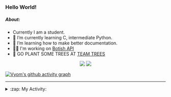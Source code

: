 ### Hello World!

##### About:
- Currently I am a student.
- 🌱 I’m currently learning C, intermediate Python.
- 🌱 I’m learning how to make better documentation.
- 👨‍💻 I'm working on [Botish API](https://github.com/Vyvy-vi/api)
- 🌱 GO PLANT SOME TREES AT [TEAM TREES](https://teamtrees.org/)

<p align="center">
  <a href="https://twitter.com/Vyvy_viM"><img target="_blank" src="https://img.shields.io/badge/twitter%20@Vyvy_viM-0D95E8?style=for-the-badge&logo=twitter&logoColor=white"/></a> 
  <a href="https://vyvy-vi.github.io/portfolio"><img target="_blank" src="https://img.shields.io/badge/-I_love_open_source-green?style=for-the-badge&logo=github&logoColor=black"/></a> 
</p>

[![Vyom's github activity graph](https://activity-graph.herokuapp.com/graph?username=Vyvy-vi)](https://github.com/ashutosh00710/github-readme-activity-graph)

---
<details>
  <summary>:zap: My Activity:</summary>
  
<!--START_SECTION:waka-->
![Code Time](http://img.shields.io/badge/Code%20Time-533%20hrs%2032%20mins-blue)

**I'm a Night 🦉** 

```text
🌞 Morning    43 commits     ██░░░░░░░░░░░░░░░░░░░░░░░   8.98% 
🌆 Daytime    117 commits    ██████░░░░░░░░░░░░░░░░░░░   24.43% 
🌃 Evening    147 commits    ███████░░░░░░░░░░░░░░░░░░   30.69% 
🌙 Night      172 commits    █████████░░░░░░░░░░░░░░░░   35.91%

```
📅 **I'm Most Productive on Sunday** 

```text
Monday       47 commits     ██░░░░░░░░░░░░░░░░░░░░░░░   9.81% 
Tuesday      79 commits     ████░░░░░░░░░░░░░░░░░░░░░   16.49% 
Wednesday    63 commits     ███░░░░░░░░░░░░░░░░░░░░░░   13.15% 
Thursday     56 commits     ███░░░░░░░░░░░░░░░░░░░░░░   11.69% 
Friday       47 commits     ██░░░░░░░░░░░░░░░░░░░░░░░   9.81% 
Saturday     52 commits     ██░░░░░░░░░░░░░░░░░░░░░░░   10.86% 
Sunday       135 commits    ███████░░░░░░░░░░░░░░░░░░   28.18%

```


📊 **This Week I Spent My Time On** 

```text
🔥 Editors: 
Vim                      12 hrs 43 mins      █████████████████████████   100.0%

🐱‍💻 Projects: 
tec-onboarding-bot       4 hrs 42 mins       █████████░░░░░░░░░░░░░░░░   36.97% 
discord-bot              4 hrs 3 mins        ████████░░░░░░░░░░░░░░░░░   31.89% 
CSF-101                  1 hr 38 mins        ███░░░░░░░░░░░░░░░░░░░░░░   12.86% 
puzzle-10-Vyvy-vi        39 mins             █░░░░░░░░░░░░░░░░░░░░░░░░   5.19% 
discord-invite           25 mins             ░░░░░░░░░░░░░░░░░░░░░░░░░   3.31%

```


 Last Updated on 20/12/2021
<!--END_SECTION:waka-->
</details>
